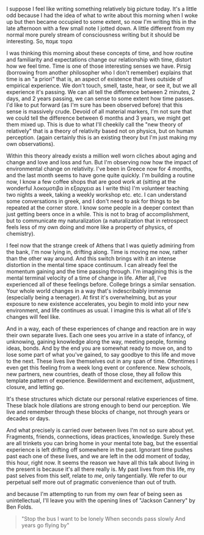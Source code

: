 I suppose I feel like writing something relatively big picture today. It's a little odd because I had the idea of what to write about this morning when I woke up but then became occupied to some extent, so now I'm writing this in the late afternoon with a few small note I jotted down. A little different from my normal more purely stream of consciousness writing but it should be interesting. So, παμε τορα

I was thinking this morning about these concepts of time, and how routine and familiarity and expectations change our relationship with time, distort how we feel time. Time is one of those interesting senses we have. Pirsig (borrowing from another philosopher who I don't remember) explains that time is an "a priori" that is, an aspect of existence that lives outside of empirical experience. We don't touch, smell, taste, hear, or see it, but we all experience it's passing. We can all tell the difference between 2 minutes, 2 days, and 2 years passing, we can sense to some extent how time passes. I'd like to put forward (as I'm sure has been observed before) that this sense is massively crude. Devoid of all material markers, I'm not sure that we could tell the difference between 6 months and 3 years, we might get them mixed up. This is due to what I'll cheekily call the "new theory of relatively" that is a theory of relativity based not on physics, but on human perception. (again certainly this is an existing theory but I'm just making my own observations). 

Within this theory already exists a million well worn cliches about aging and change and love and loss and fun. But I'm observing now how the impact of environmental change on relativity. I've been in Greece now for 4 months, and the last month seems to have gone quite quickly. I'm building a routine now, I know a few coffee shops that are good work at (sitting at the wonderful λοκομοτιβα in εξαρχεια as I write this) I'm volunteer teaching two nights a week, taking a weekly workshop etc. etc. I can understand some conversations in greek, and I don't need to ask for things to be repeated at the corner store. I know some people in a deeper context than just getting beers once in a while. This is not to brag of accomplishment, but to communicate my naturalization (a naturalization that in retrospect feels less of my own doing and more like a property of physics, of chemistry). 

I feel now that the strange creek of Athens that I was quietly admiring from the bank, I'm now lying in, drifting along. Time is moving me now, rather than the other way around. And this switch brings with it an intense distortion in the mental time space continuum. I can already feel the momentum gaining and the time passing through. I'm imagining this is the mental terminal velocity of a time of change in life. After all, I've experienced all of these feelings before. College brings a similar sensation. Your whole world changes in a way that's indescribably immense (especially being a teenager). At first it's overwhelming, but as your exposure to new existence accelerates, you begin to mold into your new environment, and life continues as usual. I imagine this is what all of life's changes will feel like. 

And in a way, each of these experiences of change and reaction are in way their own separate lives. Each one sees you arrive in a state of infancy, of unknowing, gaining knowledge along the way, meeting people, forming ideas, bonds. And by the end you are somewhat ready to move on, and to lose some part of what you've gained, to say goodbye to this life and move to the next. These lives live themselves out in any span of time. Oftentimes I even get this feeling from a week long event or conference. New schools, new partners, new countries, death of those close, they all follow this template pattern of experience. Bewilderment and excitement, adjustment, closure, and letting go. 

It's these structures which dictate our personal relative experiences of time. These black hole dilations are strong enough to bend our perception. We live and remember through these blocks of change, not through years or decades or days. 

And what precisely is carried over between lives I'm not so sure about yet. Fragments, friends, connections, ideas practices, knowledge. Surely these are all trinkets you can bring home in your mental tote bag, but the essential experience is left drifting off somewhere in the past. Ignorant time pushes past each one of these lives, and we are left in the odd moment of today, this hour, right now. It seems the reason we have all this talk about living in the present is because it's all there really is. My past lives from this life, my past selves from this self, relate to *me*, only tangentially. We refer to our perpetual self more out of pragmatic convenience than out of truth. 

and because I'm attempting to run from my own fear of being seen as unintellectual, I'll leave you with the opening lines of "Jackson Cannery" by Ben Folds.

> "Stop the bus
I want to be lonely
When seconds pass slowly
And years go flying by"

 

